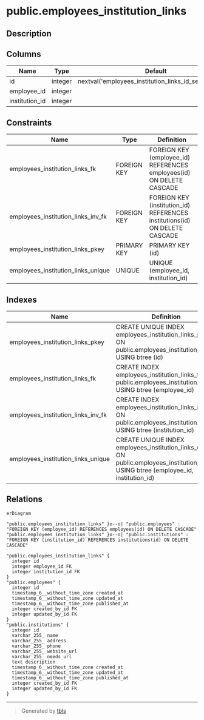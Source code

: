 # public.employees_institution_links

## Description

## Columns

| Name | Type | Default | Nullable | Children | Parents | Comment |
| ---- | ---- | ------- | -------- | -------- | ------- | ------- |
| id | integer | nextval('employees_institution_links_id_seq'::regclass) | false |  |  |  |
| employee_id | integer |  | true |  | [public.employees](public.employees.md) |  |
| institution_id | integer |  | true |  | [public.institutions](public.institutions.md) |  |

## Constraints

| Name | Type | Definition |
| ---- | ---- | ---------- |
| employees_institution_links_fk | FOREIGN KEY | FOREIGN KEY (employee_id) REFERENCES employees(id) ON DELETE CASCADE |
| employees_institution_links_inv_fk | FOREIGN KEY | FOREIGN KEY (institution_id) REFERENCES institutions(id) ON DELETE CASCADE |
| employees_institution_links_pkey | PRIMARY KEY | PRIMARY KEY (id) |
| employees_institution_links_unique | UNIQUE | UNIQUE (employee_id, institution_id) |

## Indexes

| Name | Definition |
| ---- | ---------- |
| employees_institution_links_pkey | CREATE UNIQUE INDEX employees_institution_links_pkey ON public.employees_institution_links USING btree (id) |
| employees_institution_links_fk | CREATE INDEX employees_institution_links_fk ON public.employees_institution_links USING btree (employee_id) |
| employees_institution_links_inv_fk | CREATE INDEX employees_institution_links_inv_fk ON public.employees_institution_links USING btree (institution_id) |
| employees_institution_links_unique | CREATE UNIQUE INDEX employees_institution_links_unique ON public.employees_institution_links USING btree (employee_id, institution_id) |

## Relations

```mermaid
erDiagram

"public.employees_institution_links" }o--o| "public.employees" : "FOREIGN KEY (employee_id) REFERENCES employees(id) ON DELETE CASCADE"
"public.employees_institution_links" }o--o| "public.institutions" : "FOREIGN KEY (institution_id) REFERENCES institutions(id) ON DELETE CASCADE"

"public.employees_institution_links" {
  integer id
  integer employee_id FK
  integer institution_id FK
}
"public.employees" {
  integer id
  timestamp_6__without_time_zone created_at
  timestamp_6__without_time_zone updated_at
  timestamp_6__without_time_zone published_at
  integer created_by_id FK
  integer updated_by_id FK
}
"public.institutions" {
  integer id
  varchar_255_ name
  varchar_255_ address
  varchar_255_ phone
  varchar_255_ website_url
  varchar_255_ needs_url
  text description
  timestamp_6__without_time_zone created_at
  timestamp_6__without_time_zone updated_at
  timestamp_6__without_time_zone published_at
  integer created_by_id FK
  integer updated_by_id FK
}
```

---

> Generated by [tbls](https://github.com/k1LoW/tbls)

